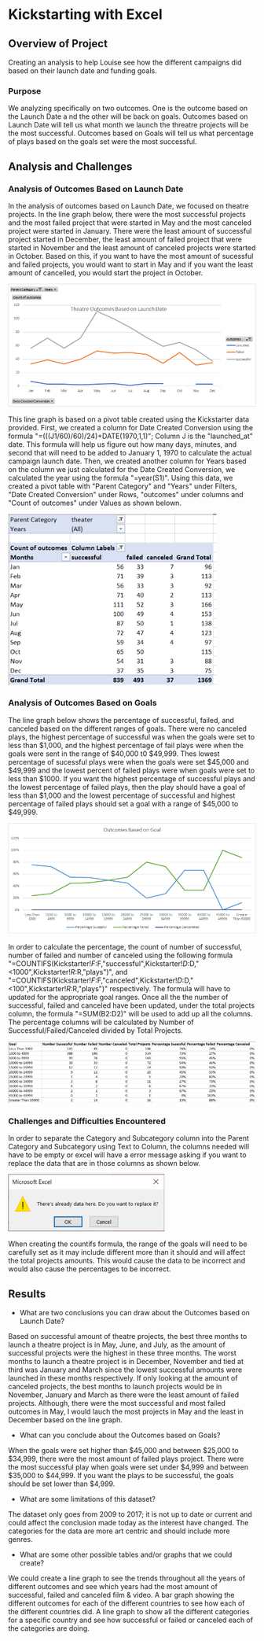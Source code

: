 # Kickstarting with Excel

## Overview of Project
Creating an analysis to help Louise see how the different campaigns did based on their launch date and funding goals. 

### Purpose
We analyzing specifically on two outcomes. One is the outcome based on the Launch Date a nd the other will be back on goals. Outcomes based on Launch Date will tell us what month we launch the threatre projects will be the most successful. Outcomes based on Goals will tell us what percentage of plays based on the goals set were the most successful.

## Analysis and Challenges

### Analysis of Outcomes Based on Launch Date
In the analysis of outcomes based on Launch Date, we focused on theatre projects. In the line graph below, there were the most successful projects and the most failed project that were started in May and the most canceled project were started in January. There were the least amount of successful project started in December, the least amount of failed project that were started in November and the least amount of canceled projects were started in October. Based on this, if you want to have the most amount of sucessful and failed projects, you would want to start in May and if you want the least amount of cancelled, you would start the project in October. 

![Theater_Outcomes_vs_Launch](/Resources/Theater_Outcomes_vs_Launch.png)

This line graph is based on a pivot table created using the Kickstarter data provided. First, we created a column for Date Created Conversion using the formula "=(((J1/60)/60)/24)+DATE(1970,1,1)"; Column J is the "launched_at" date. This formula will help us figure out how many days, minutes, and second that will need to be added to January 1, 1970 to calculate the actual campaign launch date. Then, we created another column for Years based on the column we just calculated for the Date Created Conversion, we calculated the year using the formula "=year(S1)". Using this data, we created a pivot table with "Parent Category" and "Years" under Filters, "Date Created Conversion" under Rows, "outcomes" under columns and "Count of outcomes" under Values as shown belown. 

![Launch_Date_Outcomes_Pivot](/Backup/Launch_Date_Outcomes_Pivot.png)

### Analysis of Outcomes Based on Goals
The line graph below shows the percentage of successful, failed, and canceled based on the different ranges of goals. There were no canceled plays, the highest percentage of successful was when the goals were set to less than $1,000, and the highest percentage of fail plays were when the goals were sent in the range of $40,000 t0 $49,999. Thes lowest percentage of sucessful plays were when the goals were set $45,000 and $49,999 and the lowest percent of failed plays were when goals were set to less than $1000. If you want the highest percentage of successful plays and the lowest percentage of failed plays, then the play should have a goal of less than $1,000 and the lowest percentage of successful and highest percentage of failed plays should set a goal with a range of $45,000 to $49,999. 

![Outcomes_vs_Goals](/Resources/Outcomes_vs_Goals.png)

In order to calculate the percentage, the count of number of successful, number of failed and number of canceled using the following formula "=COUNTIFS(Kickstarter!$F:$F,"successful",Kickstarter!$D:$D,"<1000",Kickstarter!$R:$R,"plays")", and "=COUNTIFS(Kickstarter!$F:$F,"canceled",Kickstarter!$D:$D,"<100",Kickstarter!$R:$R,"plays")" respectively. The formula will have to updated for the appropriate goal ranges. Once all the the number of successful, failed and canceled have been updated, under the total projects column, the formula "=SUM(B2:D2)" will be used to add up all the columns. The percentage columns will be calculated by Number of Successful/Failed/Canceled divided by Total Projects. 

![Goals_Outcome_Chart](/Backup/Goals_Outcome_Chart.png)

### Challenges and Difficulties Encountered
In order to separate the Category and Subcategory column into the Parent Category and Subcategory using Text to Column, the columns needed will have to be empty or excel will have a error message asking if you want to replace the data that are in those columns as shown below. 

![Text_to_Column_error](/Backup/Text_to_Column_error.png)

When creating the countifs formula, the range of the goals will need to be carefully set as it may include different more than it should and will affect the total projects amounts. This would cause the data to be incorrect and would also cause the percentages to be incorrect. 

## Results

- What are two conclusions you can draw about the Outcomes based on Launch Date?

Based on successful amount of theatre projects, the best three months to launch a theatre project is in May, June, and July, as the amount of successful projects were the highest in these three months. The worst months to launch a theatre project is in December, November and tied at third was January and March since the lowest successful amounts were launched in these months respectively. If only looking at the amount of canceled projects, the best months to launch projects would be in November, January and March as there were the least amount of failed projects. Although, there were the most successful and most failed outcomes in May, I would lauch the most projects in May and the least in December based on the line graph. 

- What can you conclude about the Outcomes based on Goals?

When the goals were set higher than $45,000 and between $25,000 to $34,999, there were the most amount of failed plays project. There were the most successful play when goals were set under $4,999 and between $35,000 to $44,999. If you want the plays to be successful, the goals should be set lower than $4,999. 

- What are some limitations of this dataset?

The dataset only goes from 2009 to 2017; it is not up to date or current and could affect the conclusion made today as the interest have changed. The categories for the data are more art centric and should include more genres. 

- What are some other possible tables and/or graphs that we could create?

We could create a line graph to see the trends throughout all the years of different outcomes and see which years had the most amount of successful, failed and canceled film & video. A bar graph showing the different outcomes for each of the different countries to see how each of the different countries did. A line graph to show all the different categories for a specific country and see how successful or failed or canceled each of the categories are doing. 
